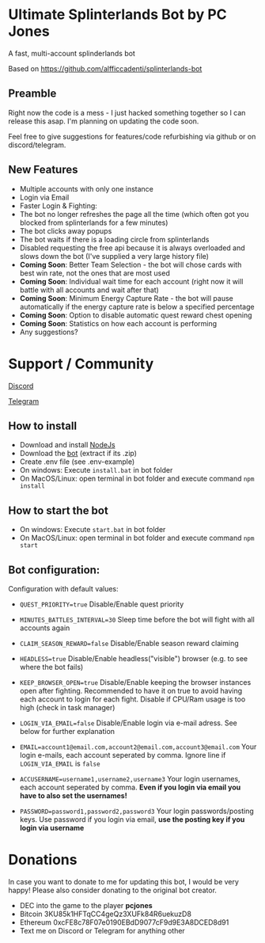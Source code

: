 # Ultimate Splinterlands Bot by PC Jones
A fast, multi-account splinderlands bot

Based on https://github.com/alfficcadenti/splinterlands-bot

## Preamble 
Right now the code is a mess - I just hacked something together so I can release this asap. I'm planning on updating the code soon. 

Feel free to give suggestions for features/code refurbishing via github or on discord/telegram.


## New Features
- Multiple accounts with only one instance
- Login via Email
- Faster Login & Fighting:
- The bot no longer refreshes the page all the time (which often got you blocked from splinterlands for a few minutes)
- The bot clicks away popups
- The bot waits if there is a loading circle from splinterlands
- Disabled requesting the free api because it is always overloaded and slows down the bot (I've supplied a very large history file)
- **Coming Soon**: Better Team Selection - the bot will chose cards with best win rate, not the ones that are most used
- **Coming Soon**: Individual wait time for each account (right now it will battle with all accounts and wait after that)
- **Coming Soon**: Minimum Energy Capture Rate - the bot will pause automatically if the energy capture rate is below a specified percentage
- **Coming Soon**: Option to disable automatic quest reward chest opening
- **Coming Soon**: Statistics on how each account is performing
- Any suggestions?

# Support / Community

[Discord](
https://discord.gg/hwSr7KNGs9)

[Telegram](https://t.me/ultimatesplinterlandsbot) 

## How to install
- Download and install [NodeJs](https://nodejs.org/it/download/)
- Download the [bot](https://github.com/PCJones/ultimate-splinterlands-bot/archive/refs/heads/master.zip) (extract if its .zip)
- Create .env file (see .env-example)
- On windows: Execute `install.bat` in bot folder
- On MacOS/Linux: open terminal in bot folder and execute command `npm install`

## How to start the bot
- On windows: Execute `start.bat` in bot folder
- On MacOS/Linux: open terminal in bot folder and execute command `npm start`

## Bot configuration:

Configuration with default values:

- `QUEST_PRIORITY=true` Disable/Enable quest priority

- `MINUTES_BATTLES_INTERVAL=30` Sleep time before the bot will fight with all accounts again

- `CLAIM_SEASON_REWARD=false` Disable/Enable season reward claiming

- `HEADLESS=true` Disable/Enable headless("visible") browser (e.g. to see where the bot fails)

- `KEEP_BROWSER_OPEN=true` Disable/Enable keeping the browser instances open after fighting. Recommended to have it on true to avoid having each account to login for each fight. Disable if CPU/Ram usage is too high (check in task manager)

- `LOGIN_VIA_EMAIL=false` Disable/Enable login via e-mail adress. See below for further explanation

- `EMAIL=account1@email.com,account2@email.com,account3@email.com` Your login e-mails, each account seperated by comma. Ignore line if `LOGIN_VIA_EMAIL` is `false`

- `ACCUSERNAME=username1,username2,username3` Your login usernames, each account seperated by comma. **Even if you login via email you have to also set the usernames!**

- `PASSWORD=password1,password2,password3` Your login passwords/posting keys. Use password if you login via email, **use the posting key if you login via username**

# Donations

In case you want to donate to me for updating this bot, I would be very happy! Please also consider donating to the original bot creator.

- DEC into the game to the player **pcjones** 
- Bitcoin 3KU85k1HFTqCC4geQz3XUFk84R6uekuzD8
- Ethereum 0xcFE8c78F07e0190EBdD9077cF9d9E3A8DCED8d91 
- Text me on Discord or Telegram for anything other

